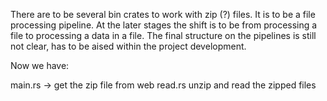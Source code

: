 There are to be several bin crates to work with zip (?) files. 
It is to be a file processing pipeline. At the later stages the shift is to be from processing a file to processing a data in a file. 
The final structure on the pipelines is still not clear, has to be aised within the project development. 

Now we have: 

main.rs -> get the zip file from web
read.rs unzip and read the zipped files
